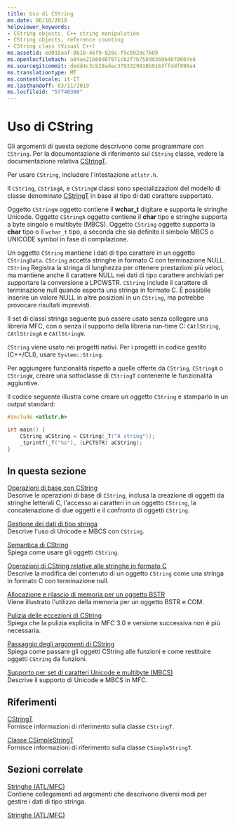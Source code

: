 ```yaml
---
title: Uso di CString
ms.date: 06/18/2018
helpviewer_keywords:
- CString objects, C++ string manipulation
- CString objects, reference counting
- CString class (Visual C++)
ms.assetid: ed018aaf-8b10-46f9-828c-f9c092dc7609
ms.openlocfilehash: a84ae21b60d87971cb2f7b758dd369b4078607e6
ms.sourcegitcommit: dedd4c3cb28adec3793329018b9163ffddf890a4
ms.translationtype: MT
ms.contentlocale: it-IT
ms.lasthandoff: 03/11/2019
ms.locfileid: "57740300"
---
```

# <a name="using-cstring"></a>Uso di CString

Gli argomenti di questa sezione descrivono come programmare con `CString`. Per la documentazione di riferimento sul `CString` classe, vedere la documentazione relativa [CStringT](../atl-mfc-shared/reference/cstringt-class.md).

Per usare `CString`, includere l'intestazione `atlstr.h`.

Il `CString`, `CStringA`, e `CStringW` classi sono specializzazioni del modello di classe denominato [CStringT](../atl-mfc-shared/reference/cstringt-class.md) in base al tipo di dati carattere supportato.

Oggetto `CStringW` oggetto contiene il **wchar_t** digitare e supporta le stringhe Unicode. Oggetto `CStringA` oggetto contiene il **char** tipo e stringhe supporta a byte singolo e multibyte (MBCS). Oggetto `CString` oggetto supporta la **char** tipo o il `wchar_t` tipo, a seconda che sia definito il simbolo MBCS o UNICODE symbol in fase di compilazione.

Un oggetto `CString` mantiene i dati di tipo carattere in un oggetto `CStringData`. `CString` accetta stringhe in formato C con terminazione NULL. `CString` Registra la stringa di lunghezza per ottenere prestazioni più veloci, ma mantiene anche il carattere NULL nei dati di tipo carattere archiviati per supportare la conversione a LPCWSTR. `CString` include il carattere di terminazione null quando esporta una stringa in formato C. È possibile inserire un valore NULL in altre posizioni in un `CString`, ma potrebbe provocare risultati imprevisti.

Il set di classi stringa seguente può essere usato senza collegare una libreria MFC, con o senza il supporto della libreria run-time C: `CAtlString`, `CAtlStringA` e `CAtlStringW`.

`CString` viene usato nei progetti nativi. Per i progetti in codice gestito (C++/CLI), usare `System::String`.

Per aggiungere funzionalità rispetto a quelle offerte da `CString`, `CStringA` o `CStringW`, creare una sottoclasse di `CStringT` contenente le funzionalità aggiuntive.

Il codice seguente illustra come creare un oggetto `CString` e stamparlo in un output standard:

```cpp
#include <atlstr.h>

int main() {
    CString aCString = CString(_T("A string"));
    _tprintf(_T("%s"), (LPCTSTR) aCString);
}
```

## <a name="in-this-section"></a>In questa sezione

[Operazioni di base con CString](../atl-mfc-shared/basic-cstring-operations.md)<br/>
Descrive le operazioni di base di `CString`, inclusa la creazione di oggetti da stringhe letterali C, l'accesso ai caratteri in un oggetto `CString`, la concatenazione di due oggetti e il confronto di oggetti `CString`.

[Gestione dei dati di tipo stringa](../atl-mfc-shared/string-data-management.md)<br/>
Descrive l'uso di Unicode e MBCS con `CString`.

[Semantica di CString](../atl-mfc-shared/cstring-semantics.md)<br/>
Spiega come usare gli oggetti `CString`.

[Operazioni di CString relative alle stringhe in formato C](../atl-mfc-shared/cstring-operations-relating-to-c-style-strings.md)<br/>
Descrive la modifica del contenuto di un oggetto `CString` come una stringa in formato C con terminazione null.

[Allocazione e rilascio di memoria per un oggetto BSTR](../atl-mfc-shared/allocating-and-releasing-memory-for-a-bstr.md)<br/>
Viene illustrato l'utilizzo della memoria per un oggetto BSTR e COM.

[Pulizia delle eccezioni di CString](../atl-mfc-shared/cstring-exception-cleanup.md)<br/>
Spiega che la pulizia esplicita in MFC 3.0 e versione successiva non è più necessaria.

[Passaggio degli argomenti di CString](../atl-mfc-shared/cstring-argument-passing.md)<br/>
Spiega come passare gli oggetti CString alle funzioni e come restituire oggetti `CString` da funzioni.

[Supporto per set di caratteri Unicode e multibyte (MBCS)](../atl-mfc-shared/unicode-and-multibyte-character-set-mbcs-support.md)<br/>
Descrive il supporto di Unicode e MBCS in MFC.

## <a name="reference"></a>Riferimenti

[CStringT](../atl-mfc-shared/reference/cstringt-class.md)<br/>
Fornisce informazioni di riferimento sulla classe `CStringT`.

[Classe CSimpleStringT](../atl-mfc-shared/reference/csimplestringt-class.md)<br/>
Fornisce informazioni di riferimento sulla classe `CSimpleStringT`.

## <a name="related-sections"></a>Sezioni correlate

[Stringhe (ATL/MFC)](../atl-mfc-shared/strings-atl-mfc.md)<br/>
Contiene collegamenti ad argomenti che descrivono diversi modi per gestire i dati di tipo stringa.

[Stringhe (ATL/MFC)](../atl-mfc-shared/strings-atl-mfc.md)
